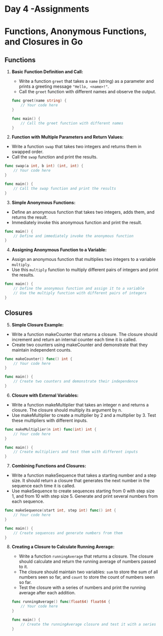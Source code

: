 # Day 4 -Assignments

# Functions, Anonymous Functions, and Closures in Go

## Functions

1. **Basic Function Definition and Call:**
   - Write a function `greet` that takes a `name` (string) as a parameter and prints a greeting message `"Hello, <name>!"`.
   - Call the `greet` function with different names and observe the output.

   ```go
   func greet(name string) {
       // Your code here
   }

   func main() {
       // Call the greet function with different names
   }
   ```

2. **Function with Multiple Parameters and Return Values:**
- Write a function `swap` that takes two integers and returns them in swapped order.
- Call the `swap` function and print the results.
```go
func swap(a int, b int) (int, int) {
    // Your code here
}

func main() {
    // Call the swap function and print the results
}
```

3. **Simple Anonymous Functions:**
- Define an anonymous function that takes two integers, adds them, and returns the result.
- Immediately invoke this anonymous function and print the result.

```go
func main() {
    // Define and immediately invoke the anonymous function
}
```

4. **Assigning Anonymous Function to a Variable:**
- Assign an anonymous function that multiplies two integers to a variable `multiply`.
- Use this `multiply` function to multiply different pairs of integers and print the results.
```go
func main() {
    // Define the anonymous function and assign it to a variable
    // Use the multiply function with different pairs of integers
}
```

## Closures

5. **Simple Closure Example:**

- Write a function makeCounter that returns a closure. The closure should increment and return an internal counter each time it is called.
- Create two counters using makeCounter and demonstrate that they maintain independent counts.
```go
func makeCounter() func() int {
    // Your code here
}

func main() {
    // Create two counters and demonstrate their independence
}
```

6. **Closure with External Variables:**
- Write a function makeMultiplier that takes an integer n and returns a closure. The closure should multiply its argument by n.
- Use makeMultiplier to create a multiplier by 2 and a multiplier by 3. Test these multipliers with different inputs.
```go
func makeMultiplier(n int) func(int) int {
    // Your code here
}

func main() {
    // Create multipliers and test them with different inputs
}
```

7. **Combining Functions and Closures:**
- Write a function makeSequence that takes a starting number and a step size. It should return a closure that generates the next number in the sequence each time it is called.
- Use makeSequence to create sequences starting from 0 with step size 1, and from 10 with step size 5. Generate and print several numbers from each sequence.
```go
func makeSequence(start int, step int) func() int {
    // Your code here
}

func main() {
    // Create sequences and generate numbers from them
}
```

8. **Creating a Closure to Calculate Running Average:**
   - Write a function `runningAverage` that returns a closure. The closure should calculate and return the running average of numbers passed to it.
   - The closure should maintain two variables: `sum` to store the sum of all numbers seen so far, and `count` to store the count of numbers seen so far.
   - Test the closure with a series of numbers and print the running average after each addition.

   ```go
   func runningAverage() func(float64) float64 {
       // Your code here
   }

   func main() {
       // Create the runningAverage closure and test it with a series of numbers
   }